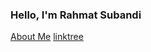 ### Hello, I'm Rahmat Subandi

[About Me](https://rhmtin.com/)
[linktree](https://linktr.ee/rahmatsubandi)
